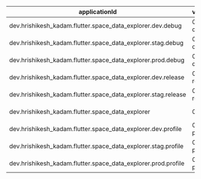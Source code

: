 | applicationId                                                 | versionName        | signingConfig.keyAlias          |
| ------------------------------------------------------------- | ------------------ | ------------------------------- |
| dev.hrishikesh_kadam.flutter.space_data_explorer.dev.debug    | 0.1.0-dev-debug    | space-data-explorer-non-release |
| dev.hrishikesh_kadam.flutter.space_data_explorer.stag.debug   | 0.1.0-stag-debug   | space-data-explorer-non-release |
| dev.hrishikesh_kadam.flutter.space_data_explorer.prod.debug   | 0.1.0-prod-debug   | space-data-explorer-non-release |
| dev.hrishikesh_kadam.flutter.space_data_explorer.dev.release  | 0.1.0-dev-release  | space-data-explorer-non-release |
| dev.hrishikesh_kadam.flutter.space_data_explorer.stag.release | 0.1.0-stag-release | space-data-explorer-non-release |
| dev.hrishikesh_kadam.flutter.space_data_explorer              | 0.1.0              | space-data-explorer-release     |
| dev.hrishikesh_kadam.flutter.space_data_explorer.dev.profile  | 0.1.0-dev-profile  | space-data-explorer-non-release |
| dev.hrishikesh_kadam.flutter.space_data_explorer.stag.profile | 0.1.0-stag-profile | space-data-explorer-non-release |
| dev.hrishikesh_kadam.flutter.space_data_explorer.prod.profile | 0.1.0-prod-profile | space-data-explorer-non-release |
